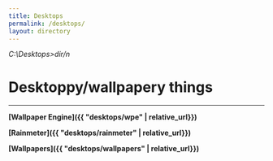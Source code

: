 ```yaml
---
title: Desktops
permalink: /desktops/
layout: directory
---
```


_C:\Desktops>dir/n_

# Desktoppy/wallpapery things

---

**[Wallpaper Engine]({{ "desktops/wpe" | relative_url}})**

**[Rainmeter]({{ "desktops/rainmeter" | relative_url}})**

**[Wallpapers]({{ "desktops/wallpapers" | relative_url}})**